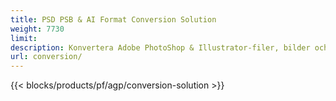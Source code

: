 ```yaml
---
title: PSD PSB & AI Format Conversion Solution
weight: 7730
limit: 
description: Konvertera Adobe PhotoShop & Illustrator-filer, bilder och andra format
url: conversion/
---
```


{{< blocks/products/pf/agp/conversion-solution >}} 
